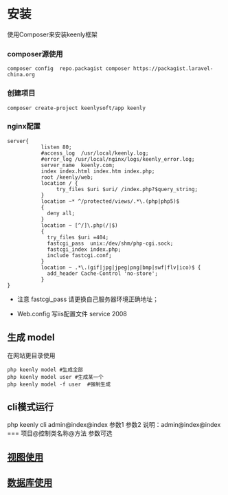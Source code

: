 # 安装
使用Composer来安装keenly框架
### composer源使用
`
composer config  repo.packagist composer https://packagist.laravel-china.org
`
### 创建项目
`
composer create-project keenlysoft/app keenly
`
### nginx配置
```
server{
           listen 80;
           #access_log  /usr/local/keenly.log;
           #error_log /usr/local/nginx/logs/keenly_error.log;
           server_name  keenly.com;
           index index.html index.htm index.php;
           root /keenly/web;
           location / {
                try_files $uri $uri/ /index.php?$query_string;
           }
           location ~* ^/protected/views/.*\.(php|php5)$
           {
             deny all;
           }
           location ~ [^/]\.php(/|$)
           {
             try_files $uri =404;
             fastcgi_pass  unix:/dev/shm/php-cgi.sock;
             fastcgi_index index.php;
             include fastcgi.conf;
           }
           location ~ .*\.(gif|jpg|jpeg|png|bmp|swf|flv|ico)$ {
             add_header Cache-Control 'no-store';
           }
}
```


* 注意 fastcgi_pass 请更换自己服务器环境正确地址；

* Web.config 写iis配置文件 service 2008

## 生成 model
在网站更目录使用
```
php keenly model #生成全部
php keenly model user #生成某一个
php keenly model -f user  #强制生成

```
## cli模式运行
php keenly cli admin@index@index 参数1 参数2
说明：admin@index@index === 项目@控制类名称@方法 参数可选



## [视图使用](https://github.com/keenlysoft/keenly/blob/master/VIEW.md "视图使用")
## [数据库使用](https://github.com/keenlysoft/database "数据库使用")
